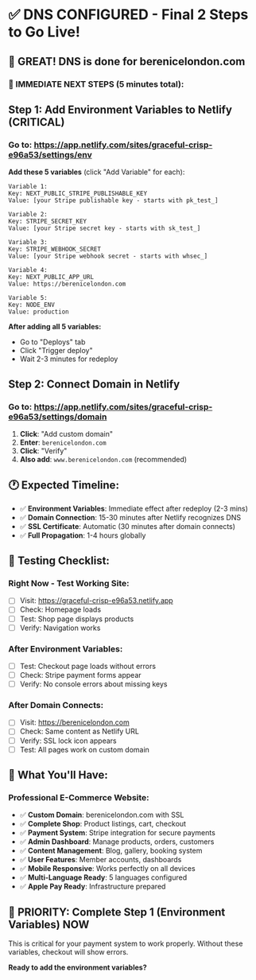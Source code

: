 # ✅ DNS CONFIGURED - Final 2 Steps to Go Live!

## 🎉 GREAT! DNS is done for berenicelondon.com

### 🚨 IMMEDIATE NEXT STEPS (5 minutes total):

## Step 1: Add Environment Variables to Netlify (CRITICAL)

### Go to: https://app.netlify.com/sites/graceful-crisp-e96a53/settings/env

**Add these 5 variables** (click "Add Variable" for each):

```
Variable 1:
Key: NEXT_PUBLIC_STRIPE_PUBLISHABLE_KEY
Value: [your Stripe publishable key - starts with pk_test_]

Variable 2:
Key: STRIPE_SECRET_KEY
Value: [your Stripe secret key - starts with sk_test_]

Variable 3:
Key: STRIPE_WEBHOOK_SECRET
Value: [your Stripe webhook secret - starts with whsec_]

Variable 4:
Key: NEXT_PUBLIC_APP_URL
Value: https://berenicelondon.com

Variable 5:
Key: NODE_ENV
Value: production
```

**After adding all 5 variables:**
- Go to "Deploys" tab
- Click "Trigger deploy"
- Wait 2-3 minutes for redeploy

## Step 2: Connect Domain in Netlify

### Go to: https://app.netlify.com/sites/graceful-crisp-e96a53/settings/domain

1. **Click**: "Add custom domain"
2. **Enter**: `berenicelondon.com`
3. **Click**: "Verify"
4. **Also add**: `www.berenicelondon.com` (recommended)

## 🕐 Expected Timeline:

- ✅ **Environment Variables**: Immediate effect after redeploy (2-3 mins)
- ✅ **Domain Connection**: 15-30 minutes after Netlify recognizes DNS
- ✅ **SSL Certificate**: Automatic (30 minutes after domain connects)
- ✅ **Full Propagation**: 1-4 hours globally

## 🧪 Testing Checklist:

### Right Now - Test Working Site:
- [ ] Visit: https://graceful-crisp-e96a53.netlify.app
- [ ] Check: Homepage loads
- [ ] Test: Shop page displays products
- [ ] Verify: Navigation works

### After Environment Variables:
- [ ] Test: Checkout page loads without errors
- [ ] Check: Stripe payment forms appear
- [ ] Verify: No console errors about missing keys

### After Domain Connects:
- [ ] Visit: https://berenicelondon.com
- [ ] Check: Same content as Netlify URL
- [ ] Verify: SSL lock icon appears
- [ ] Test: All pages work on custom domain

## 🎯 What You'll Have:

### Professional E-Commerce Website:
- ✅ **Custom Domain**: berenicelondon.com with SSL
- ✅ **Complete Shop**: Product listings, cart, checkout
- ✅ **Payment System**: Stripe integration for secure payments
- ✅ **Admin Dashboard**: Manage products, orders, customers
- ✅ **Content Management**: Blog, gallery, booking system
- ✅ **User Features**: Member accounts, dashboards
- ✅ **Mobile Responsive**: Works perfectly on all devices
- ✅ **Multi-Language Ready**: 5 languages configured
- ✅ **Apple Pay Ready**: Infrastructure prepared

## 🚨 PRIORITY: Complete Step 1 (Environment Variables) NOW

This is critical for your payment system to work properly. Without these variables, checkout will show errors.

**Ready to add the environment variables?**
